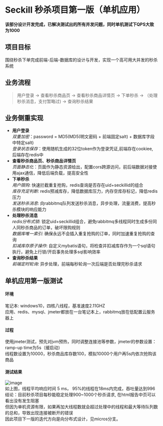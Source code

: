 # Seckill 秒杀项目第一版（单机应用）
<b>该部分设计开发完成，已解决测试出的所有并发问题，同时单机测试下QPS大致为1000</b>
## 项目目标
围绕秒杀下单完成前端-后端-数据库的设计与开发，实现一个高可用大并发的秒杀系统

## 业务流程
> 用户登录 -> 查看秒杀商品页 -> 查看秒杀商品详情页 -> 下单秒杀 -> （处理秒杀消息，支付暂略过)  -> 查询秒杀结果

## 业务侧重实现
<ul>
   <li><b>用户登录</b></li>
   <i>双重加密</i>：password = MD5(MD5(明文密码 + 前端固定salt) + 数据库字段中特定salt)<br>
   <i>登录状态保存</i>：使用随机生成的32位token作为登录凭证,前端存在cookiee, 后端存在redis中<br>
   <li><b>查看秒杀商品页、秒杀商品详情页</b></li>
   <i>页面静态化</i>：页面作为静态资源给出，配置cors跨源访问，前后端数据对接使用ajax通信，降低后端负载，提高安全性<br>
   <li><b>下单秒杀</b></li>
   <i>用户限购</i>: 快速拦截重复抢购，redis查询是否存在uid+seckillid的组合<br>
   <i>库存充足判断</i>: redis预减库存，降低数据库压力，内存空库存标记，降低redis压力<br>
   <i>发送秒杀消息</i>: 向rabbitmq队列发送秒杀消息，异步处理，流量消费，提高秒杀模块的响应能力<br>
   <li><b>处理秒杀消息</b></li>
   <i>redis分布式锁</i>: 锁定uid+seckillid组合，避免rabbitmq多线程同时生成多份同人同秒杀商品的订单，破坏限购规则<br>
   <i>数据库唯一索引</i>: 确保永远不会插入重复抢购的订单，同时加速重复抢购的查询<br>
   <i>扣减库存原子操作</i>: 自定义mybatis语句，将检查并扣减库存作为一个sql语句执行，避免上行锁/开启事务处理多sql影响效率<br>
   <li><b>查询秒杀结果</b></li>
   <i>前端定时轮询</i>: 异步处理，前端每秒轮询一次后端是否处理完秒杀请求<br>
</ul>

## 单机应用第一版测试
#### 环境
笔记本: windows10，四核八线程，基准速度2.11GHZ<br>
应用、redis、mysql、jmeter都放在一台笔记本上，rabbitmq放在低配置云服务器上<br>

#### 过程
使用jmeter测试，预先对jvm预热，同时调整连接池等参数，jmeter的参数设置：ramp-up time为5s（缓启动）<br>
线程数设置为10000，秒杀商品库存数100，模拟10000个用户再5s内依次抢购该商品<br>

#### 测试结果
![image](https://user-images.githubusercontent.com/92317070/232324873-40cb0517-30cc-4440-bf05-03dfa64b5748.png)<br>
如上图，线程平均响应时间 5 ms， 95%的线程在18ms内完成，吞吐量达到996<br>
结论：目前秒杀项目每秒能稳定处理900~1000个秒杀请求, 在html报告中页可以看出没有发生阻塞<br>
但因为单机资源有限，如果再加大线程数就会超过处理中的线程和最大等待队列数的总和，导致出现连接被断开的错误<br>
因此项目下一版的迭代方向是向分布式设计，见micros分支。

